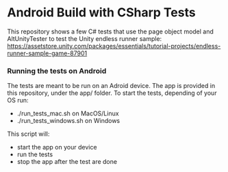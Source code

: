 # Android Build with CSharp Tests

This repository shows a few C# tests that use the page object model and AltUnityTester to test the Unity endless runner sample:
https://assetstore.unity.com/packages/essentials/tutorial-projects/endless-runner-sample-game-87901

### Running the tests on Android
The tests are meant to be run on an Adroid device. The app is provided in this repository, under the app/ folder.
To start the tests, depending of your OS run:
 - ./run_tests_mac.sh on MacOS/Linux
 - ./run_tests_windows.sh on Windows

This script will:

- start the app on your device
- run the tests
- stop the app after the test are done

